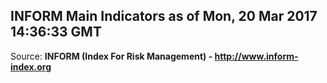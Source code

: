 ## INFORM Main Indicators as of Mon, 20 Mar 2017 14:36:33 GMT

Source: **INFORM (Index For Risk Management) - http://www.inform-index.org**